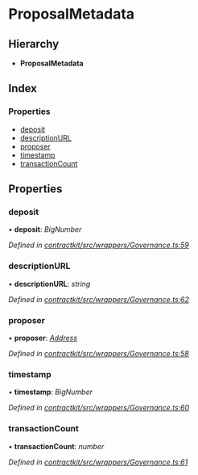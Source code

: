 # ProposalMetadata

## Hierarchy

* **ProposalMetadata**

## Index

### Properties

* [deposit](_wrappers_governance_.proposalmetadata.md#deposit)
* [descriptionURL](_wrappers_governance_.proposalmetadata.md#descriptionurl)
* [proposer](_wrappers_governance_.proposalmetadata.md#proposer)
* [timestamp](_wrappers_governance_.proposalmetadata.md#timestamp)
* [transactionCount](_wrappers_governance_.proposalmetadata.md#transactioncount)

## Properties

### deposit

• **deposit**: _BigNumber_

_Defined in_ [_contractkit/src/wrappers/Governance.ts:59_](https://github.com/celo-org/celo-monorepo/blob/master/packages/contractkit/src/wrappers/Governance.ts#L59)

### descriptionURL

• **descriptionURL**: _string_

_Defined in_ [_contractkit/src/wrappers/Governance.ts:62_](https://github.com/celo-org/celo-monorepo/blob/master/packages/contractkit/src/wrappers/Governance.ts#L62)

### proposer

• **proposer**: [_Address_](../external-modules/_base_.md#address)

_Defined in_ [_contractkit/src/wrappers/Governance.ts:58_](https://github.com/celo-org/celo-monorepo/blob/master/packages/contractkit/src/wrappers/Governance.ts#L58)

### timestamp

• **timestamp**: _BigNumber_

_Defined in_ [_contractkit/src/wrappers/Governance.ts:60_](https://github.com/celo-org/celo-monorepo/blob/master/packages/contractkit/src/wrappers/Governance.ts#L60)

### transactionCount

• **transactionCount**: _number_

_Defined in_ [_contractkit/src/wrappers/Governance.ts:61_](https://github.com/celo-org/celo-monorepo/blob/master/packages/contractkit/src/wrappers/Governance.ts#L61)

